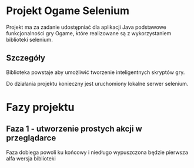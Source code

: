 # Projekt Ogame Selenium #

Projekt ma za zadanie udostępniać dla aplikacji Java podstawowe funkcjonalności gry Ogame, które realizowane są z wykorzystaniem biblioteki selenium.

## Szczegóły ##

Biblioteka powstaje aby umożliwić tworzenie inteligentnych skryptów gry.

Do działania projektu konieczny jest uruchomiony lokalne serwer selenium.

# Fazy projektu #

## Faza 1 - utworzenie prostych akcji w przeglądarce ##

Faza dobiega powoli ku końcowy i niedługo wypuszczona będzie pierwsza alfa wersja biblioteki
